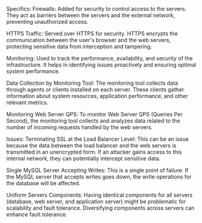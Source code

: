 Specifics:
Firewalls: Added for security to control access to the servers. They act as barriers between the servers and the external network, preventing unauthorized access.

HTTPS Traffic: Served over HTTPS for security. HTTPS encrypts the communication between the user's browser and the web servers, protecting sensitive data from interception and tampering.

Monitoring: Used to track the performance, availability, and security of the infrastructure. It helps in identifying issues proactively and ensuring optimal system performance.

Data Collection by Monitoring Tool: The monitoring tool collects data through agents or clients installed on each server. These clients gather information about system resources, application performance, and other relevant metrics.

Monitoring Web Server QPS: To monitor Web Server QPS (Queries Per Second), the monitoring tool collects and analyzes data related to the number of incoming requests handled by the web servers.

Issues:
Terminating SSL at the Load Balancer Level: This can be an issue because the data between the load balancer and the web servers is transmitted in an unencrypted form. If an attacker gains access to this internal network, they can potentially intercept sensitive data.

Single MySQL Server Accepting Writes: This is a single point of failure. If the MySQL server that accepts writes goes down, the write operations for the database will be affected.

Uniform Servers Components: Having identical components for all servers (database, web server, and application server) might be problematic for scalability and fault tolerance. Diversifying components across servers can enhance fault tolerance.




